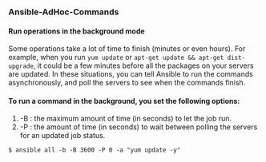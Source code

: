### Ansible-AdHoc-Commands

#### Run operations in the background mode  
Some operations take a lot of time to finish (minutes or even hours). For example, when you run `yum update` or `apt-get update && apt-get dist-upgrade`, it could be a few minutes before all the packages on your servers are updated. In these situations, you can tell Ansible to run the commands asynchronously, and poll the servers to see when the commands finish.

#### To run a command in the background, you set the following options: 
1. -B <seconds>: the maximum amount of time (in seconds) to let the job run. 
1. -P <seconds>: the amount of time (in seconds) to wait between polling the servers for an updated job status.
```
$ ansible all -b -B 3600 -P 0 -a "yum update -y"
```
